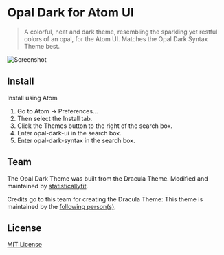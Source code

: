 # Opal Dark for Atom UI

> A colorful, neat and dark theme, resembling the sparkling yet restful colors of an opal, for the Atom UI. Matches the Opal Dark Syntax Theme best.

![Screenshot](https://github.com/statisticallyfit/EditorThemes/blob/master/AtomOpalDarkTheme/opal-dark-ui/sample.png)

## Install

Install using Atom

1. Go to Atom -> Preferences...
2. Then select the Install tab.
3. Click the Themes button to the right of the search box.
4. Enter opal-dark-ui in the search box.
5. Enter opal-dark-syntax in the search box. 


## Team

The Opal Dark Theme was built from the Dracula Theme. 
Modified and maintained by [statisticallyfit](https://github.com/statisticallyfit/EditorThemes/graphs/contributors).

Credits go to this team for creating the Dracula Theme: This theme is maintained by the [following person(s)](https://github.com/dracula/atom-ui/graphs/contributors).


## License

[MIT License](./LICENSE)
